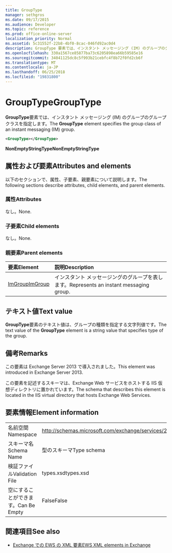```yaml
---
title: GroupType
manager: sethgros
ms.date: 09/17/2015
ms.audience: Developer
ms.topic: reference
ms.prod: office-online-server
localization_priority: Normal
ms.assetid: 5c31552f-22b8-4bf0-8cac-046fd92ac0d4
description: GroupType 要素では、インスタント メッセージング (IM) のグループのグループ クラスを指定します。
ms.openlocfilehash: 330a1567ce85877ba73c6205898ea66b59585e16
ms.sourcegitcommit: 34041125dc8c5f993b21cebfc4f8b72f0fd2cb6f
ms.translationtype: MT
ms.contentlocale: ja-JP
ms.lasthandoff: 06/25/2018
ms.locfileid: "19831800"
---
```

# <a name="grouptype"></a><span data-ttu-id="44ac3-103">GroupType</span><span class="sxs-lookup"><span data-stu-id="44ac3-103">GroupType</span></span>

<span data-ttu-id="44ac3-104">**GroupType**要素では、インスタント メッセージング (IM) のグループのグループ クラスを指定します。</span><span class="sxs-lookup"><span data-stu-id="44ac3-104">The **GroupType** element specifies the group class of an instant messaging (IM) group.</span></span> 
  
```XML
<GroupType></GroupType>
```

 <span data-ttu-id="44ac3-105">**NonEmptyStringType**</span><span class="sxs-lookup"><span data-stu-id="44ac3-105">**NonEmptyStringType**</span></span>
## <a name="attributes-and-elements"></a><span data-ttu-id="44ac3-106">属性および要素</span><span class="sxs-lookup"><span data-stu-id="44ac3-106">Attributes and elements</span></span>

<span data-ttu-id="44ac3-107">以下のセクションで、属性、子要素、親要素について説明します。</span><span class="sxs-lookup"><span data-stu-id="44ac3-107">The following sections describe attributes, child elements, and parent elements.</span></span>
  
### <a name="attributes"></a><span data-ttu-id="44ac3-108">属性</span><span class="sxs-lookup"><span data-stu-id="44ac3-108">Attributes</span></span>

<span data-ttu-id="44ac3-109">なし。</span><span class="sxs-lookup"><span data-stu-id="44ac3-109">None.</span></span>
  
### <a name="child-elements"></a><span data-ttu-id="44ac3-110">子要素</span><span class="sxs-lookup"><span data-stu-id="44ac3-110">Child elements</span></span>

<span data-ttu-id="44ac3-111">なし。</span><span class="sxs-lookup"><span data-stu-id="44ac3-111">None.</span></span>
  
### <a name="parent-elements"></a><span data-ttu-id="44ac3-112">親要素</span><span class="sxs-lookup"><span data-stu-id="44ac3-112">Parent elements</span></span>

|<span data-ttu-id="44ac3-113">**要素**</span><span class="sxs-lookup"><span data-stu-id="44ac3-113">**Element**</span></span>|<span data-ttu-id="44ac3-114">**説明**</span><span class="sxs-lookup"><span data-stu-id="44ac3-114">**Description**</span></span>|
|:-----|:-----|
|[<span data-ttu-id="44ac3-115">ImGroup</span><span class="sxs-lookup"><span data-stu-id="44ac3-115">ImGroup</span></span>](imgroup.md) <br/> |<span data-ttu-id="44ac3-116">インスタント メッセージングのグループを表します。</span><span class="sxs-lookup"><span data-stu-id="44ac3-116">Represents an instant messaging group.</span></span>  <br/> |
   
## <a name="text-value"></a><span data-ttu-id="44ac3-117">テキスト値</span><span class="sxs-lookup"><span data-stu-id="44ac3-117">Text value</span></span>

<span data-ttu-id="44ac3-118">**GroupType**要素のテキスト値は、グループの種類を指定する文字列値です。</span><span class="sxs-lookup"><span data-stu-id="44ac3-118">The text value of the **GroupType** element is a string value that specifies type of the group.</span></span> 
  
## <a name="remarks"></a><span data-ttu-id="44ac3-119">備考</span><span class="sxs-lookup"><span data-stu-id="44ac3-119">Remarks</span></span>

<span data-ttu-id="44ac3-120">この要素は Exchange Server 2013 で導入されました。</span><span class="sxs-lookup"><span data-stu-id="44ac3-120">This element was introduced in Exchange Server 2013.</span></span>
  
<span data-ttu-id="44ac3-121">この要素を記述するスキーマは、Exchange Web サービスをホストする IIS 仮想ディレクトリに置かれています。</span><span class="sxs-lookup"><span data-stu-id="44ac3-121">The schema that describes this element is located in the IIS virtual directory that hosts Exchange Web Services.</span></span>
  
## <a name="element-information"></a><span data-ttu-id="44ac3-122">要素情報</span><span class="sxs-lookup"><span data-stu-id="44ac3-122">Element information</span></span>

|||
|:-----|:-----|
|<span data-ttu-id="44ac3-123">名前空間</span><span class="sxs-lookup"><span data-stu-id="44ac3-123">Namespace</span></span>  <br/> |http://schemas.microsoft.com/exchange/services/2006/types  <br/> |
|<span data-ttu-id="44ac3-124">スキーマ名</span><span class="sxs-lookup"><span data-stu-id="44ac3-124">Schema Name</span></span>  <br/> |<span data-ttu-id="44ac3-125">型のスキーマ</span><span class="sxs-lookup"><span data-stu-id="44ac3-125">Type schema</span></span>  <br/> |
|<span data-ttu-id="44ac3-126">検証ファイル</span><span class="sxs-lookup"><span data-stu-id="44ac3-126">Validation File</span></span>  <br/> |<span data-ttu-id="44ac3-127">types.xsd</span><span class="sxs-lookup"><span data-stu-id="44ac3-127">types.xsd</span></span>  <br/> |
|<span data-ttu-id="44ac3-128">空にすることができます。</span><span class="sxs-lookup"><span data-stu-id="44ac3-128">Can Be Empty</span></span>  <br/> |<span data-ttu-id="44ac3-129">False</span><span class="sxs-lookup"><span data-stu-id="44ac3-129">False</span></span>  <br/> |
   
## <a name="see-also"></a><span data-ttu-id="44ac3-130">関連項目</span><span class="sxs-lookup"><span data-stu-id="44ac3-130">See also</span></span>



- [<span data-ttu-id="44ac3-131">Exchange での EWS の XML 要素</span><span class="sxs-lookup"><span data-stu-id="44ac3-131">EWS XML elements in Exchange</span></span>](ews-xml-elements-in-exchange.md)

